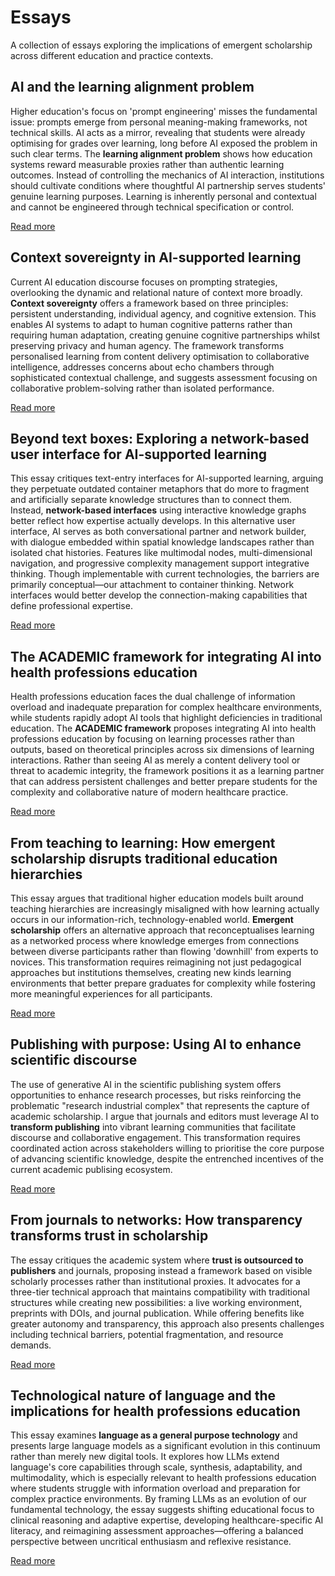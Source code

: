 # Essays

A collection of essays exploring the implications of emergent scholarship across different education and practice contexts.

## AI and the learning alignment problem

Higher education's focus on 'prompt engineering' misses the fundamental issue: prompts emerge from personal meaning-making frameworks, not technical skills. AI acts as a mirror, revealing that students were already optimising for grades over learning, long before AI exposed the problem in such clear terms. The **learning alignment problem** shows how education systems reward measurable proxies rather than authentic learning outcomes. Instead of controlling the mechanics of AI interaction, institutions should cultivate conditions where thoughtful AI partnership serves students' genuine learning purposes. Learning is inherently personal and contextual and cannot be engineered through technical specification or control.

[Read more](/essays/learning-alignment.md)

## Context sovereignty in AI-supported learning

Current AI education discourse focuses on prompting strategies, overlooking the dynamic and relational nature of context more broadly. **Context sovereignty** offers a framework based on three principles: persistent understanding, individual agency, and cognitive extension. This enables AI systems to adapt to human cognitive patterns rather than requiring human adaptation, creating genuine cognitive partnerships whilst preserving privacy and human agency. The framework transforms personalised learning from content delivery optimisation to collaborative intelligence, addresses concerns about echo chambers through sophisticated contextual challenge, and suggests assessment focusing on collaborative problem-solving rather than isolated performance.

[Read more](/essays/context-sovereignty.md)

## Beyond text boxes: Exploring a network-based user interface for AI-supported learning

This essay critiques text-entry interfaces for AI-supported learning, arguing they perpetuate outdated container metaphors that do more to fragment and artificially separate knowledge structures than to connect them. Instead, **network-based interfaces** using interactive knowledge graphs better reflect how expertise actually develops. In this alternative user interface, AI serves as both conversational partner and network builder, with dialogue embedded within spatial knowledge landscapes rather than isolated chat histories. Features like multimodal nodes, multi-dimensional navigation, and progressive complexity management support integrative thinking. Though implementable with current technologies, the barriers are primarily conceptual—our attachment to container thinking. Network interfaces would better develop the connection-making capabilities that define professional expertise.

[Read more](/essays/beyond-text-boxes.md)

## The ACADEMIC framework for integrating AI into health professions education

Health professions education faces the dual challenge of information overload and inadequate preparation for complex healthcare environments, while students rapidly adopt AI tools that highlight deficiencies in traditional education. The **ACADEMIC framework** proposes integrating AI into health professions education by focusing on learning processes rather than outputs, based on theoretical principles across six dimensions of learning interactions. Rather than seeing AI as merely a content delivery tool or threat to academic integrity, the framework positions it as a learning partner that can address persistent challenges and better prepare students for the complexity and collaborative nature of modern healthcare practice.

[Read more](/essays/theoretical-framework-ai-integration-hpe.md)

## From teaching to learning: How emergent scholarship disrupts traditional education hierarchies

This essay argues that traditional higher education models built around teaching hierarchies are increasingly misaligned with how learning actually occurs in our information-rich, technology-enabled world. **Emergent scholarship** offers an alternative approach that reconceptualises learning as a networked process where knowledge emerges from connections between diverse participants rather than flowing 'downhill' from experts to novices. This transformation requires reimagining not just pedagogical approaches but institutions themselves, creating new kinds learning environments that better prepare graduates for complexity while fostering more meaningful experiences for all participants.

[Read more](/essays/from-teaching-to-learning.md)

## Publishing with purpose: Using AI to enhance scientific discourse

The use of generative AI in the scientific publishing system offers opportunities to enhance research processes, but risks reinforcing the problematic "research industrial complex" that represents the capture of academic scholarship. I argue that journals and editors must leverage AI to **transform publishing** into vibrant learning communities that facilitate discourse and collaborative engagement. This transformation requires coordinated action across stakeholders willing to prioritise the core purpose of advancing scientific knowledge, despite the entrenched incentives of the current academic publising ecosystem.

[Read more](/essays/publishing-with-purpose.md)

## From journals to networks: How transparency transforms trust in scholarship

The essay critiques the academic system where **trust is outsourced to publishers** and journals, proposing instead a framework based on visible scholarly processes rather than institutional proxies. It advocates for a three-tier technical approach that maintains compatibility with traditional structures while creating new possibilities: a live working environment, preprints with DOIs, and journal publication. While offering benefits like greater autonomy and transparency, this approach also presents challenges including technical barriers, potential fragmentation, and resource demands.

[Read more](/essays/transparency-transforms-trust.md)

## Technological nature of language and the implications for health professions education

This essay examines **language as a general purpose technology** and presents large language models as a significant evolution in this continuum rather than merely new digital tools. It explores how LLMs extend language's core capabilities through scale, synthesis, adaptability, and multimodality, which is especially relevant to health professions education where students struggle with information overload and preparation for complex practice environments. By framing LLMs as an evolution of our fundamental technology, the essay suggests shifting educational focus to clinical reasoning and adaptive expertise, developing healthcare-specific AI literacy, and reimagining assessment approaches—offering a balanced perspective between uncritical enthusiasm and reflexive resistance.

[Read more](/essays/technological-nature-of-language.md)
